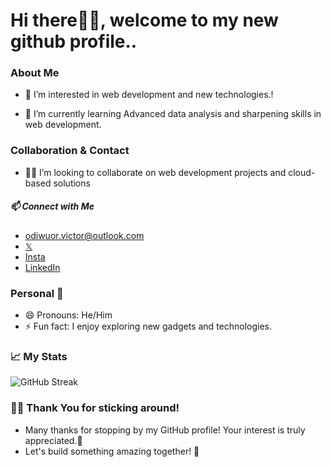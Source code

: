 # Hi there👋🏿, welcome to my new github profile..
### About Me
- 👀 I’m interested in web development and new technologies.!

- 🌱 I’m currently learning Advanced data analysis and sharpening skills in web development.

### Collaboration & Contact
- 🤝🏿 I’m looking to collaborate on web development projects and cloud-based solutions
##### 📫 Connect with Me 
- odiwuor.victor@outlook.com
- [𝕏](https://x.com/vi_c_ta)
- [Insta](https://www.instagram.com/vi.c.ta/)
- [LinkedIn](in/odiwuor-victor-80a8082b6)

### Personal 🧩
- 😄 Pronouns: He/Him
- ⚡ Fun fact: I enjoy exploring new gadgets and technologies.

### 📈 My Stats
![GitHub Streak](https://github-readme-streak-stats.herokuapp.com/?user=odiwuorvictor&theme=dark)    
                                               
### 💪🏿 Thank You for sticking around!
- Many thanks for stopping by my GitHub profile! Your interest is truly appreciated.🌟
-  Let's build something amazing together! 🚀
